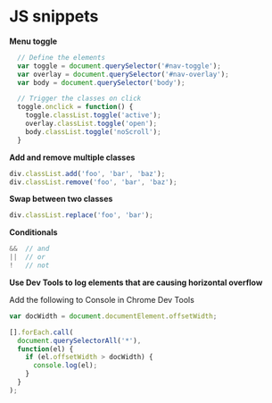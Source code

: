 # JS snippets

**Menu toggle**

```javascript
  // Define the elements
  var toggle = document.querySelector('#nav-toggle');
  var overlay = document.querySelector('#nav-overlay');
  var body = document.querySelector('body');

  // Trigger the classes on click
  toggle.onclick = function() {
    toggle.classList.toggle('active');
    overlay.classList.toggle('open');
    body.classList.toggle('noScroll');
  }
```

**Add and remove multiple classes**

```javascript
div.classList.add('foo', 'bar', 'baz');
div.classList.remove('foo', 'bar', 'baz');
```

**Swap between two classes**

```javascript
div.classList.replace('foo', 'bar');
```

**Conditionals**

```javascript
&&  // and
||  // or
!   // not
```

**Use Dev Tools to log elements that are causing horizontal overflow**

Add the following to Console in Chrome Dev Tools

```javascript
var docWidth = document.documentElement.offsetWidth;

[].forEach.call(
  document.querySelectorAll('*'),
  function(el) {
    if (el.offsetWidth > docWidth) {
      console.log(el);
    }
  }
);
```
